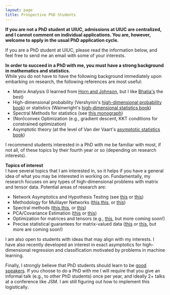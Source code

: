 ```yaml
---
layout: page
title: Prospective PhD Students
---
```

<b>If you are not a PhD student at UIUC, admissions at UIUC are centralized, and I cannot comment on individual applications.  You are, however, welcome to apply in the usual PhD application cycle.</b>

If you are a PhD student at UIUC, please read the information below, and feel free to send me an email with some of your interests.

<b>In order to succeed in a PhD with me, you must have a strong background in mathematics and statistics.</b><br />
While you do not have to have the following background immediately upon embarking on research, the following references are most useful:
<ul>
<li>Matrix Analysis (I learned from <a href = "https://www.cambridge.org/core/books/matrix-analysis/9CF2CB491C9E97948B15FAD835EF9A8B">Horn and Johnson</a>, but I like <a href = "https://link.springer.com/book/10.1007/978-1-4612-0653-8">Bhatia's</a> the best)
</li>
<li>High-dimensional probability (Vershynin's <a href = "https://www.math.uci.edu/~rvershyn/papers/HDP-book/HDP-book.html">high-dimensional probability book</a>) or statistics (Wainwright's <a href = "https://www.cambridge.org/core/books/highdimensional-statistics/8A91ECEEC38F46DAB53E9FF8757C7A4E">high-dimensional statistics book</a>)
</li>
<li>Spectral Methods for statistics (see <a href = "https://arxiv.org/abs/2012.08496">this monograph</a>)
</li>
<li>(Non)convex Optimization (e.g., gradient descent, KKT conditions for constrained optimization) 
</li>
<li>Asymptotic theory (at the level of Van der Vaart's <a href = "https://www.cambridge.org/core/books/asymptotic-statistics/A3C7DAD3F7E66A1FA60E9C8FE132EE1D">asymptotic statistics book</a>) 
</li>
</ul>
I recommend students interested in a PhD with me be familiar with most, if not all, of these topics by their fourth year or so (depending on research interests).  

<b>Topics of interest</b><br />
I have several topics that I am interested in, so it helps if you have a general idea of what you may be interested in working on.  Fundamentally, my research focuses on any types of high-dimensional problems with matrix and tensor data.
Potential areas of research are:
<ul>
<li>Network Asymptotics and Hypothesis Testing (see <a href ="https://arxiv.org/abs/2012.09828">this</a> or <a href ="https://arxiv.org/abs/2305.06353">this</a>) </li>
<li>Methodology for Mulilayer Networks (<a href ="https://arxiv.org/abs/2212.05053">this</a>,<a href ="https://arxiv.org/abs/2212.08642">this</a>, or <a href ="https://arxiv.org/abs/2305.06353">this</a>) </li>
<li>Spectral methods (<a href ="https://arxiv.org/abs/2212.05053">this</a>,<a href ="https://arxiv.org/abs/2308.02480">this</a>, or <a href ="https://arxiv.org/abs/2212.08642">this</a>)  </li>
<li>PCA/Covariance Estimation (<a href ="https://arxiv.org/abs/2308.02480">this</a> or <a href ="https://arxiv.org/abs/2202.04061">this</a>)  </li>
<li>Optimization for matrices and tensors (e.g., <a href ="https://arxiv.org/abs/2212.08642">this</a>, but more coming soon!)  </li>
<li>Precise statistical guarantees for matrix-valued data (<a href ="https://arxiv.org/abs/2308.02480">this</a> or <a href ="https://arxiv.org/abs/2410.06381">this</a>, but more are coming soon!) 
</li>
</ul>
I am also open to students with ideas that may align with my interests.  I have also recently developed an interest in exact asymptotics for high-dimensional regression and classification motivated by problems in machine learning. 

Finally, I strongly believe that PhD students should learn to be <a href = "https://www.stat.cmu.edu/~aramdas/checklists/aadi-talk-checklist.pdf">good speakers</a>. 
If you choose to do a PhD with me I will require that you give an informal talk (e.g., to other PhD students) once per year, and ideally 2+ talks at a conference like JSM.  I am still figuring out how to implement this logistically. 